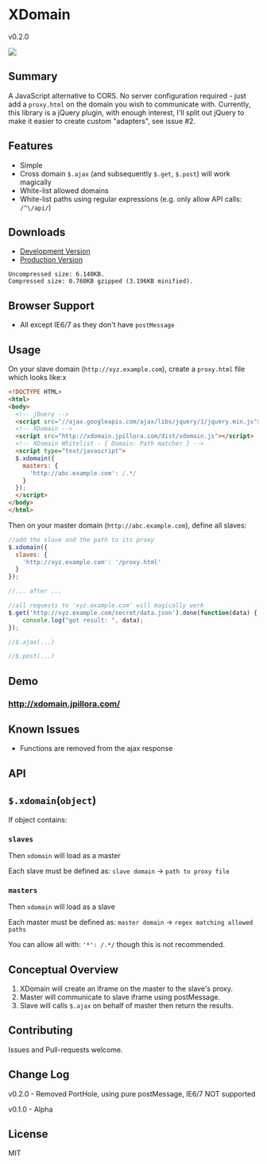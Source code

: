 XDomain
=====
v0.2.0

<a href="https://twitter.com/intent/tweet?hashtags=xdomain&original_referer=http%3A%2F%2Fgithub.com%2F&text=XDomain+-+A+cross-browser+CORS+alternative&tw_p=tweetbutton&url=https%3A%2F%2Fgithub.com%2Fjpillora%2Fxdomain" target="_blank">
  <img src="http://jpillora.com/github-twitter-button/img/tweet.png"></img>
</a>

Summary
---

A JavaScript alternative to CORS. No server configuration required - just add a `proxy.html` on the domain you wish to communicate with. Currently, this library is a jQuery plugin, with enough interest, I'll split out jQuery to make it easier to create custom "adapters", see issue #2.

Features
---

* Simple
* Cross domain `$.ajax` (and subsequently `$.get`, `$.post`) will work magically
* White-list allowed domains
* White-list paths using regular expressions (e.g. only allow API calls: `/^\/api/`)

Downloads
---

* [Development Version](http://xdomain.jpillora.com/dist/xdomain.js)
* [Production Version](http://xdomain.jpillora.com/dist/xdomain.min.js)

```
Uncompressed size: 6.140KB.
Compressed size: 0.760KB gzipped (3.196KB minified).
```

Browser Support
---

* All except IE6/7 as they don't have `postMessage`

Usage
---

On your slave domain (`http://xyz.example.com`), create a `proxy.html` file which looks like:x
  
``` html
<!DOCTYPE HTML>
<html>
<body>
  <!-- jQuery -->
  <script src="//ajax.googleapis.com/ajax/libs/jquery/1/jquery.min.js"></script>
  <!-- XDomain -->
  <script src="http://xdomain.jpillora.com/dist/xdomain.js"></script>
  <!-- XDomain Whitelist - { Domain: Path matcher } -->
  <script type="text/javascript">
  $.xdomain({
    masters: {
      'http://abc.example.com': /.*/
    }
  });
  </script>
</body>
</html>
```

Then on your master domain (`http://abc.example.com`), define all slaves:

``` javascript
//add the slave and the path to its proxy
$.xdomain({
  slaves: {
    'http://xyz.example.com': '/proxy.html'
  }
});

//... after ...

//all requests to 'xyz.example.com' will magically work
$.get('http://xyz.example.com/secret/data.json').done(function(data) {
    console.log("got result: ", data);
});

//$.ajax(...)

//$.post(...)

```

Demo
---

### http://xdomain.jpillora.com/

Known Issues
---
* Functions are removed from the ajax response

API
---

## `$.xdomain`(`object`)

If object contains:

### `slaves`

Then `xdomain` will load as a master

Each slave must be defined as: `slave domain` -> `path to proxy file` 

### `masters`

Then `xdomain` will load as a slave

Each master must be defined as: `master domain` -> `regex matching allowed paths` 

You can allow all with: `'*': /.*/` though this is not recommended.

Conceptual Overview
---

1. XDomain will create an iframe on the master to the slave's proxy.
2. Master will communicate to slave iframe using postMessage.
3. Slave will calls `$.ajax` on behalf of master then return the results.

Contributing
---
Issues and Pull-requests welcome.

Change Log
---

v0.2.0 - Removed PortHole, using pure postMessage, IE6/7 NOT supported

v0.1.0 - Alpha

License
---
MIT
